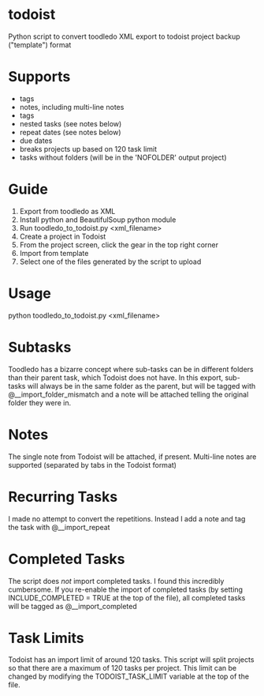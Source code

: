 todoist
=======

Python script to convert toodledo XML export to todoist project backup ("template") format

Supports
========
* tags
* notes, including multi-line notes
* tags
* nested tasks (see notes below)
* repeat dates (see notes below)
* due dates
* breaks projects up based on 120 task limit
* tasks without folders (will be in the 'NOFOLDER' output project)

Guide
=====
1. Export from toodledo as XML
2. Install python and BeautifulSoup python module
3. Run toodledo_to_todoist.py <xml_filename>
4. Create a project in Todoist
5. From the project screen, click the gear in the top right corner
6. Import from template
7. Select one of the files generated by the script to upload

Usage
=====
python toodledo_to_todoist.py <xml_filename>

Subtasks
========
Toodledo has a bizarre concept where sub-tasks can be in different folders than their parent task, which Todoist does not have. In this export, sub-tasks will always be in the same folder as the parent, but will be tagged with @__import_folder_mismatch and a note will be attached telling the original folder they were in.

Notes
=====
The single note from Todoist will be attached, if present.
Multi-line notes are supported (separated by tabs in the Todoist format)

Recurring Tasks
===============
I made no attempt to convert the repetitions. Instead I add a note and tag the task with @__import_repeat

Completed Tasks
===============
The script does *not* import completed tasks. I found this incredibly cumbersome. If you re-enable the import of completed tasks (by setting INCLUDE_COMPLETED = TRUE at the top of the file), all completed tasks will be tagged as @__import_completed

Task Limits
===========
Todoist has an import limit of around 120 tasks. This script will split projects so that there are a maximum of 120 tasks per project. This limit can be changed by modifying the TODOIST_TASK_LIMIT variable at the top of the file.
